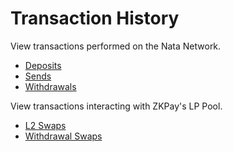 # Transaction History

View transactions performed on the Nata Network.

* [Deposits](deposit.md)
* [Sends](send.md)
* [Withdrawals](withdrawal/)

View transactions interacting with ZKPay's LP Pool.

* [L2 Swaps](swaps.md)
* [Withdrawal Swaps](withdrawal/withdrawal-swaps.md)

